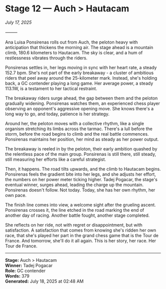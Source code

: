 # Stage 12 — Auch > Hautacam

*July 17, 2025*

⸻

Ana Luisa Ponsirenas rolls out from Auch, the peloton heavy with anticipation that thickens the morning air. The stage ahead is a mountain climb, 180.6 kilometers to Hautacam. The sky is clear, and a hum of restlessness vibrates through the riders. 

Ponsirenas settles in, her legs moving in sync with her heart rate, a steady 152.7 bpm. She's not part of the early breakaway - a cluster of ambitious riders that peel away around the 25-kilometer mark. Instead, she's holding back, a GC contender playing a long game. Her average power, a steady 113.1W, is a testament to her tactical restraint. 

The breakaway riders surge ahead, the gap between them and the peloton gradually widening. Ponsirenas watches them, an experienced chess player observing an opponent's aggressive opening move. She knows there's a long way to go, and today, patience is her strategy.

Around her, the peloton moves with a collective rhythm, like a single organism stretching its limbs across the tarmac. There's a lull before the storm, before the road begins to climb and the real battle commences. Ponsirenas maintains her position, her mind as steady as her power output.

The breakaway is reeled in by the peloton, their early ambition quashed by the relentless pace of the main group. Ponsirenas is still there, still steady, still measuring her efforts like a careful strategist.

Then, it happens. The road tilts upwards, and the climb to Hautacam begins. Ponsirenas feels the gradient bite into her legs, and she adjusts her effort, the numbers on her power meter ticking higher. Tadej Pogacar, the stage's eventual winner, surges ahead, leading the charge up the mountain. Ponsirenas doesn't follow. Not today. Today, she has her own rhythm, her own pace.

The finish line comes into view, a welcome sight after the grueling ascent. Ponsirenas crosses it, the line etched in the road marking the end of another day of racing. Another battle fought, another stage completed.

She reflects on her ride, not with regret or disappointment, but with satisfaction. A satisfaction that comes from knowing she's ridden her own race, that she's played her part in the grand chess game that is the Tour de France. And tomorrow, she'll do it all again. This is her story, her race. Her Tour de France.

---

**Stage:** Auch > Hautacam  
**Winner:** Tadej Pogacar  
**Role:** GC contender  
**Words:** 379  
**Generated:** July 18, 2025 at 02:48 AM  
